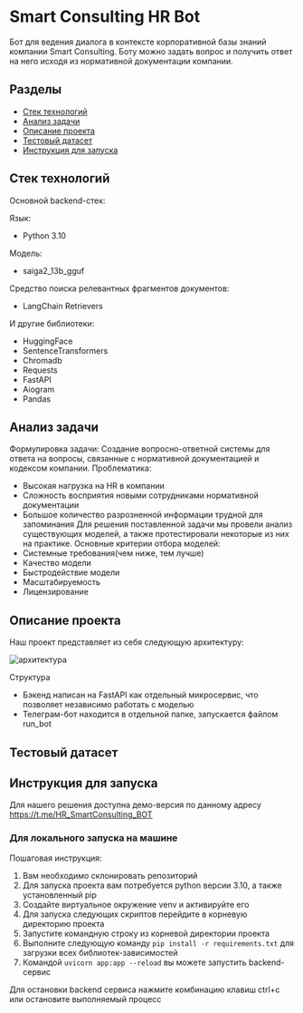 # Smart Consulting HR Bot
Бот для ведения диалога в контексте корпоративной базы знаний компании Smart Consulting. Боту можно задать вопрос и получить ответ на него исходя из нормативной документации компании.
## Разделы
- [Стек технологий](#стек-технологий)
- [Анализ задачи](#анализ-задачи)
- [Описание проекта](#описание-проекта)
- [Тестовый датасет](#тестовый-датасет)
- [Инструкция для запуска](#инструкция-для-запуска)

## Стек технологий
Основной backend-стек:

Язык:
- Python 3.10

Модель:
- saiga2_13b_gguf

Средство поиска релевантных фрагментов документов:
- LangChain Retrievers

И другие библиотеки:
- HuggingFace
- SentenceTransformers
- Chromadb
- Requests
- FastAPI
- Aiogram
- Pandas
## Анализ задачи
Формулировка задачи:
Создание вопросно-ответной системы для ответа на вопросы, связанные с нормативной документацией и кодексом компании.
Проблематика:
- Высокая нагрузка на HR в компании
- Сложность восприятия новыми сотрудниками нормативной документации
- Большое количество разрозненной информации трудной для запоминания
Для решения поставленной задачи мы провели анализ существующих моделей, а также протестировали некоторые из них на практике.
Основные критерии отбора моделей:
- Системные требования(чем ниже, тем лучше)
- Качество модели
- Быстродействие модели
- Масштабируемость
- Лицензирование

## Описание проекта
Наш проект представляет из себя следующую архитектуру:

![архитектура]()

Структура
- Бэкенд написан на FastAPI как отдельный микросервис, что позволяет независимо работать с моделью
- Телеграм-бот находится в отдельной папке, запускается файлом run_bot


## Тестовый датасет

## Инструкция для запуска
Для нашего решения доступна демо-версия по данному адресу https://t.me/HR_SmartConsulting_BOT
### Для локального запуска на машине
Пошаговая инструкция:
1. Вам необходимо склонировать репозиторий
2. Для запуска проекта вам потребуется python версии 3.10, а также установленный pip
3. Создайте виртуальное окружение venv и активируйте его
4. Для запуска следующих скриптов перейдите в корневую директорию проекта
5. Запустите командную строку из корневой директории проекта
6. Выполните следующую команду ```pip install -r requirements.txt``` для загрузки всех библиотек-зависимостей
7. Командой  ```uvicorn app:app --reload``` вы можете запустить backend-сервис

Для остановки backend сервиса нажмите комбинацию клавиш ctrl+c или остановите выполняемый процесс
